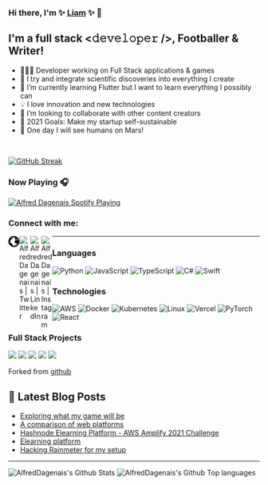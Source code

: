 ### Hi there, I'm ✨ [Liam][website] ✨ 👋 

## I'm a full stack <𝚍𝚎𝚟𝚎𝚕𝚘𝚙𝚎𝚛 />, Footballer & Writer! 

- 👨🏻‍💻 Developer working on Full Stack applications & games
- 🔭 I try and integrate scientific discoveries into everything I create
- 🌱 I’m currently learning Flutter but I want to learn everything I possibly can
- 💡 I love innovation and new technologies
- 👯 I’m looking to collaborate with other content creators
- 🥅 2021 Goals: Make my startup self-sustainable
- 🚀 One day I will see humans on Mars!

<br />

[![GitHub Streak](https://github-readme-streak-stats.herokuapp.com?user=Gizmotronn&date_format=M%20j%5B%2C%20Y%5D)](https://git.io/streak-stats)

### Now Playing 🎧
[<img src="https://now-playing-alfreddagenais.vercel.app/api/spotify-playing" alt="Alfred Dagenais Spotify Playing" width="350" />](https://open.spotify.com/user/223z2erxpsvvicijn6b4h46uy)

### Connect with me:

[<img align="left" alt="AlfredDagenais.com" width="22px" src="https://raw.githubusercontent.com/iconic/open-iconic/master/svg/globe.svg" />][website]
[<img align="left" alt="AlfredDagenais | Twitter" width="22px" src="https://cdn.jsdelivr.net/npm/simple-icons@v3/icons/twitter.svg" />][twitter]
[<img align="left" alt="AlfredDagenais | LinkedIn" width="22px" src="https://cdn.jsdelivr.net/npm/simple-icons@v3/icons/linkedin.svg" />][linkedin]
[<img align="left" alt="AlfredDagenais | Instagram" width="22px" src="https://cdn.jsdelivr.net/npm/simple-icons@v3/icons/instagram.svg" />][instagram]


---


### Languages

![Python](https://img.shields.io/badge/-Python-000?&logo=Python)
![JavaScript](https://img.shields.io/badge/-JavaScript-000?&logo=JavaScript)
![TypeScript](https://img.shields.io/badge/-TypeScript-000?&logo=TypeScript)
![C#](https://img.shields.io/badge/-Unity-000?&logo=C#%2b%2b&logoColor=00599C)
![Swift](https://img.shields.io/badge/-Swift-000?&logo=Swift)

### Technologies

![AWS](https://img.shields.io/badge/-AWS-000?&logo=Amazon-AWS&logoColor=F90)
![Docker](https://img.shields.io/badge/-Docker-000?&logo=Docker)
![Kubernetes](https://img.shields.io/badge/-Kubernetes-000?&logo=Kubernetes)
![Linux](https://img.shields.io/badge/-Linux-000?&logo=Linux)
![Vercel](https://img.shields.io/badge/-Vercel-000?&logo=vercel)
![PyTorch](https://img.shields.io/badge/-PyTorch-000?&logo=PyTorch)
![React](https://img.shields.io/badge/-React-000?&logo=React)

### Full Stack Projects

[![](https://img.shields.io/badge/-🧬%20My%20Website-000)](http://l.skinetics.tech)
[![](https://img.shields.io/badge/-🦠%20Signal%20Dashboard-000)](https://signal-k.vercel.app)
[![](https://img.shields.io/badge/-♊️%20Gemini%20Station-000)](https://github.com/acord-robotics/api-heroku)
[![](https://img.shields.io/badge/-🔬%20Wave-000)](https://github.com/Signal-K/wave)
[![](https://img.shields.io/badge/-🛰%20Gemini%20Jekyll-000)](https://github.com/acord-robotics/gem-jekylldemo)

Forked from [github](https://github.com/adamalston/adamalston)

## 📕 Latest Blog Posts
<!-- BLOG-POST-LIST:START -->
- [Exploring what my game will be](https://dev.to/gizmotronn/exploring-what-my-game-will-be-5hn1)
- [A comparison of web platforms](https://dev.to/gizmotronn/a-comparison-of-web-platforms-pd2)
- [Hashnode Elearning Platform - AWS Amplify 2021 Challenge](https://dev.to/ac0rd-software/hashnode-elearning-platform-aws-amplify-2021-challenge-2a7f)
- [Elearning platform](https://dev.to/ac0rd-software/elearning-platform-e9d)
- [Hacking Rainmeter for my setup](https://dev.to/gizmotronn/hacking-rainmeter-for-my-setup-2259)
<!-- BLOG-POST-LIST:END -->

---

<img alt="AlfredDagenais's Github Stats" src="https://github-readme-stats.vercel.app/api?username=Gizmotronn&show_icons=true&hide_border=true" />

<img alt="AlfredDagenais's Github Top languages" src="https://github-readme-stats.vercel.app/api/top-langs/?username=Gizmotronn&layout=compact&hide_border=true" />






[website]: https://l.skinetics.tech
[twitter]: https://twitter.com/OpusTheRobot
[instagram]: https://instagram.com/droidology
[linkedin]: http://linkedin.com/in/liam-arbuckle-8bb257188/
[websitekm]: https://ar.skinetics.tech
